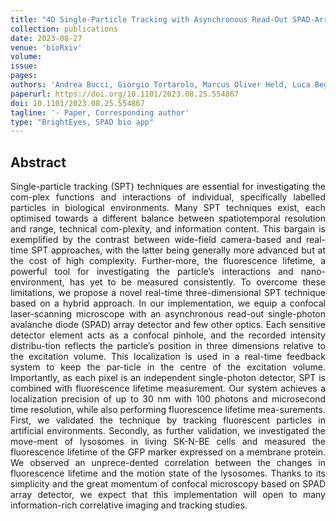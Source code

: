 ```yaml
---
title: "4D Single-Particle Tracking with Asynchronous Read-Out SPAD-Array Detector"
collection: publications
date: 2023-08-27
venue: 'bioRxiv'
volume: 
issue: 
pages: 
authors: 'Andrea Bucci, Giorgio Tortarolo, Marcus Oliver Held, Luca Bega, Eleonora Perego, Francesco Castagnetti, Irene Bozzoni, Eli Slenders, Giuseppe Vicidomini'
paperurl: https://doi.org/10.1101/2023.08.25.554867
doi: 10.1101/2023.08.25.554867
tagline: '- Paper, Corresponding author'
type: "BrightEyes, SPAD bio app"
---
```


<h2> Abstract </h2>
<p align= "justify">
Single-particle tracking (SPT) techniques are essential for investigating the com-plex functions and interactions of individual, specifically labelled particles in biological environments. Many SPT techniques exist, each optimised towards a different balance between spatiotemporal resolution and range, technical com-plexity, and information content. This bargain is exemplified by the contrast between wide-field camera-based and real-time SPT approaches, with the latter being generally more advanced but at the cost of high complexity. Further-more, the fluorescence lifetime, a powerful tool for investigating the particle’s interactions and nano-environment, has yet to be measured consistently.
To overcome these limitations, we propose a novel real-time three-dimensional SPT technique based on a hybrid approach. In our implementation, we equip a confocal laser-scanning microscope with an asynchronous read-out single-photon avalanche diode (SPAD) array detector and few other optics. Each sensitive detector element acts as a confocal pinhole, and the recorded intensity distribu-tion reflects the particle’s position in three dimensions relative to the excitation volume. This localization is used in a real-time feedback system to keep the par-ticle in the centre of the excitation volume. Importantly, as each pixel is an independent single-photon detector, SPT is combined with fluorescence lifetime measurement.
Our system achieves a localization precision of up to 30 nm with 100 photons and microsecond time resolution, while also performing fluorescence lifetime mea-surements. First, we validated the technique by tracking fluorescent particles in artificial environments. Secondly, as further validation, we investigated the move-ment of lysosomes in living SK-N-BE cells and measured the fluorescence lifetime of the GFP marker expressed on a membrane protein. We observed an unprece-dented correlation between the changes in fluorescence lifetime and the motion state of the lysosomes.
Thanks to its simplicity and the great momentum of confocal microscopy based on SPAD array detector, we expect that this implementation will open to many information-rich correlative imaging and tracking studies.
